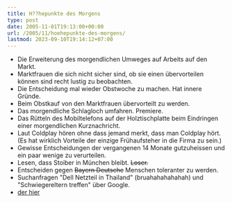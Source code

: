 ```yaml
---
title: H??hepunkte des Morgens
type: post
date: 2005-11-01T19:13:00+00:00
url: /2005/11/hoehepunkte-des-morgens/
lastmod: 2023-09-10T19:14:12+07:00
---
```

  * Die Erweiterung des morgendlichen Umweges auf Arbeits auf den Markt.
  * Marktfrauen die sich nicht sicher sind, ob sie einen übervorteilen können sind recht lustig zu beobachten.
  * Die Entscheidung mal wieder Obstwoche zu machen. Hat innere Gründe.
  * Beim Obstkauf von den Marktfrauen übervorteilt zu werden.
  * Das morgendliche Schlagloch umfahren. Premiere.
  * Das Rütteln des Mobiltelefons auf der Holztischplatte beim Eindringen einer morgendlichen Kurznachricht.
  * Laut Coldplay hören ohne dass jemand merkt, dass man Coldplay hört. (Es hat wirklich Vorteile der einzige Frühaufsteher in die Firma zu sein.)
  * Gewisse Entscheidungen der vergangenen 14 Monate gutzuheissen und ein paar wenige zu verurteilen.
  * Lesen, dass Stoiber in München bleibt. <del>Loser.</del>
  * Entscheiden gegen <del><del>Bayern</del> Deutsche</del> Menschen toleranter zu werden.
  * Suchanfragen "Dell Netzteil in Thailand" (bruahahahahahah) und "Schwiegereltern treffen" über Google.
  * [der hier][1]

 [1]: http://kollitsch.de/2005/11/02

